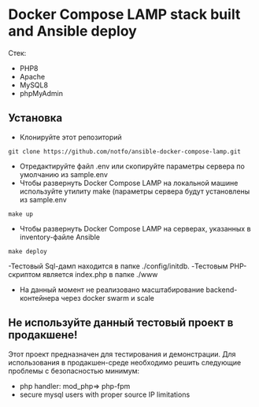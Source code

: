 # Docker Compose LAMP stack built and Ansible deploy

 Стек:

- PHP8
- Apache
- MySQL8
- phpMyAdmin



## Установка

- Клонируйте этот репозиторий
```shell
git clone https://github.com/notfo/ansible-docker-compose-lamp.git
```
- Отредактируйте файл .env или скопируйте параметры сервера по умолчанию из sample.env
- Чтобы развернуть Docker Compose LAMP на локальной машине используйте утилиту make (параметры сервера будут установлены из sample.env

```shell
make up
```
- Чтобы развернуть Docker Compose LAMP на серверах, указанных в inventory-файле Ansible
```shell
make deploy
```
-Тестовый Sql-дамп находится в папке ./config/initdb.
-Тестовым PHP-скриптом является index.php в папке ./www



* На данный момент не реализовано масштабирование backend-контейнера через docker swarm и scale



## Не используйте данный тестовый проект в продакшене!

Этот проект предназначен для тестирования и демонстрации.
Для использования в продакшен-среде необходимо решить следующие проблемы с безопасностью минимум:

- php handler: mod_php=> php-fpm
- secure mysql users with proper source IP limitations
